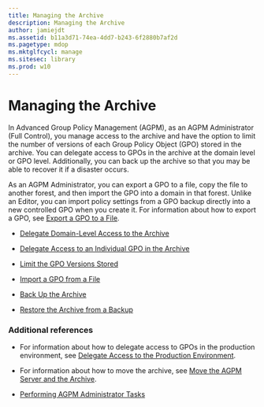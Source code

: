 ```yaml
---
title: Managing the Archive
description: Managing the Archive
author: jamiejdt
ms.assetid: b11a3d71-74ea-4dd7-b243-6f2880b7af2d
ms.pagetype: mdop
ms.mktglfcycl: manage
ms.sitesec: library
ms.prod: w10
---
```



# Managing the Archive


In Advanced Group Policy Management (AGPM), as an AGPM Administrator (Full Control), you manage access to the archive and have the option to limit the number of versions of each Group Policy Object (GPO) stored in the archive. You can delegate access to GPOs in the archive at the domain level or GPO level. Additionally, you can back up the archive so that you may be able to recover it if a disaster occurs.

As an AGPM Administrator, you can export a GPO to a file, copy the file to another forest, and then import the GPO into a domain in that forest. Unlike an Editor, you can import policy settings from a GPO backup directly into a new controlled GPO when you create it. For information about how to export a GPO, see [Export a GPO to a File](export-a-gpo-to-a-file.md).

-   [Delegate Domain-Level Access to the Archive](delegate-domain-level-access-to-the-archive-agpm40.md)

-   [Delegate Access to an Individual GPO in the Archive](delegate-access-to-an-individual-gpo-in-the-archive-agpm40.md)

-   [Limit the GPO Versions Stored](limit-the-gpo-versions-stored-agpm40.md)

-   [Import a GPO from a File](import-a-gpo-from-a-file-agpmadmin.md)

-   [Back Up the Archive](back-up-the-archive-agpm40.md)

-   [Restore the Archive from a Backup](restore-the-archive-from-a-backup-agpm40.md)

### Additional references

-   For information about how to delegate access to GPOs in the production environment, see [Delegate Access to the Production Environment](delegate-access-to-the-production-environment-agpm40.md).

-   For information about how to move the archive, see [Move the AGPM Server and the Archive](move-the-agpm-server-and-the-archive-agpm40.md).

-   [Performing AGPM Administrator Tasks](performing-agpm-administrator-tasks-agpm40.md)

 

 





